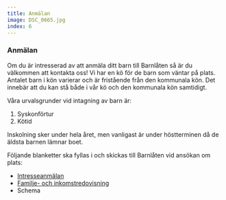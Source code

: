```yaml
---
title: Anmälan
image: DSC_0665.jpg
index: 6
---
```

### Anmälan
Om du är intresserad av att anmäla ditt barn till Barnlåten så är du välkommen att kontakta oss!
Vi har en kö för de barn som väntar på plats. Antalet barn i kön varierar och är fristående från den kommunala kön. Det 
innebär att du kan stå både i vår kö och den kommunala kön samtidigt.

Våra urvalsgrunder vid intagning av barn är:
1. Syskonförtur
2. Kötid

Inskolning sker under hela året, men vanligast är under höstterminen då de äldsta barnen lämnar boet.

Följande blanketter ska fyllas i och skickas till Barnlåten vid ansökan om plats:
* [Intresseanmälan](https://docs.google.com/viewer?a=v&pid=sites&srcid=YmFybmxhdGVuLnNlfHdlYmJ8Z3g6NjZlNTliZDViZjY2Mjg1Nw)
* [Familje- och inkomstredovisning](http://goteborg.se/wps/wcm/connect/59f64bba-dfcb-41dd-bd5b-c4ea3ae726e2/Blankett+f%C3%B6r+familje-+och+inkomstredovisning.pdf?MOD=AJPERES)
* Schema
